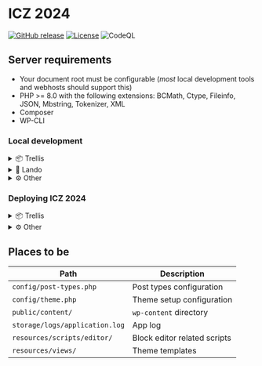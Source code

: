 # ICZ 2024
[![GitHub release](https://img.shields.io/github/release/Solitaire-Design/sd_icz?include_prereleases=&sort=semver&color=blue)](https://github.com/Solitaire-Design/sd_icz/releases/)
[![License](https://img.shields.io/badge/License-MIT-blue)](#license)
![CodeQL](https://github.com/Solitaire-Design/sd_icz/actions/workflows/codeql.yml/badge.svg)
## Server requirements

* Your document root must be configurable (_most_ local development tools and webhosts should support this)
* PHP >= 8.0 with the following extensions: BCMath, Ctype, Fileinfo, JSON, Mbstring, Tokenizer, XML
* Composer
* WP-CLI

### Local development

<details>
  <summary>📦 Trellis</summary>
  <br>

  Run `yarn && yarn build`

  Run `php .radicle-setup/trellis.php` to grab the latest version of Trellis and apply the necessary modifications for Radicle. After you've ran this script,
  navigate to the Trellis directory to init and start your project:

  ```shell
  $ php .icz-setup/trellis.php
  $ cd trellis/
  $ trellis init
  $ trellis up
  ```

  You can remove the `.radicle-setup/` directory after you've ran the Trellis script, or if you aren't planning to use Trellis.

</details>

<details>
  <summary>🐳 Lando</summary>
  <br>

  1. In `bud.config.js`: Replace `http://icz.test` with `https://icz.lndo.site`
  1. Run `yarn && yarn build`
  1. Run `lando start`
  1. Visit `https://icz.lndo.site/`

  You can run `lando login` to generate a passwordless wp-admin login URL (WordPress must first be installed)

</details>

<details>
  <summary>⚙️ Other</summary>
  <br>

  1. In `bud.config.js`: Replace `http://icz.test` with your local dev server URL
  1. Run `yarn && yarn build`
  1. Run `composer install`
  1. Configure your local development setup to set the `public/` directory as the webroot.
  1. Copy `.env.example` to `.env` and update the [environment variables](https://roots.io/bedrock/docs/installation/#getting-started)

</details>

### Deploying ICZ 2024

<details>
  <summary>📦 Trellis</summary>
  <br>

  Want to deploy with GitHub Actions? Uncomment the deploy job from `.github/workflows/deploy.yml`.

  Otherwise, run `trellis deploy <environment>`.

</details>

<details>
  <summary>⚙️ Other</summary>
  <br>

  You will need to make sure that your deployment process handles the following:

  1. Run `yarn && yarn build` from the project root
  1. Copy contents of `public/dist/` folder to server (produced from `yarn build`)
  1. Run `wp acorn optimize`
  1. Run `wp acorn icons:cache` (if using Blade Icons)
  1. Run `wp login install --activate` (if wanting to use the WP-CLI login command)

</details>

## Places to be

| Path                            | Description                   |
|---------------------------------|-------------------------------|
| `config/post-types.php`         | Post types configuration      |
| `config/theme.php`              | Theme setup configuration     |
| `public/content/`               | `wp-content` directory        |
| `storage/logs/application.log`  | App log                       |
| `resources/scripts/editor/`     | Block editor related scripts  |
| `resources/views/`              | Theme templates               |

